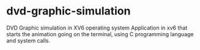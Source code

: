 # dvd-graphic-simulation

DVD Graphic simulation in XV6 operating system
Application in xv6 that starts the animation going on the terminal,
using C programming language and system calls.
